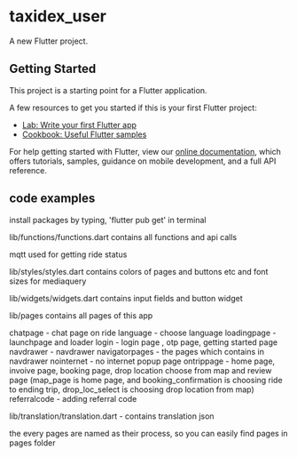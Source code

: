 # taxidex_user

A new Flutter project.

## Getting Started

This project is a starting point for a Flutter application.

A few resources to get you started if this is your first Flutter project:

- [Lab: Write your first Flutter app](https://flutter.dev/docs/get-started/codelab)
- [Cookbook: Useful Flutter samples](https://flutter.dev/docs/cookbook)

For help getting started with Flutter, view our
[online documentation](https://flutter.dev/docs), which offers tutorials,
samples, guidance on mobile development, and a full API reference.

## code examples

install packages by typing, 'flutter pub get' in terminal

lib/functions/functions.dart contains all functions and api calls

mqtt used for getting ride status

lib/styles/styles.dart contains colors of pages and buttons etc and font sizes for mediaquery

lib/widgets/widgets.dart contains input fields and button widget

lib/pages contains all pages of this app
  
   chatpage - chat page on ride
   language - choose language
   loadingpage - launchpage and loader 
   login - login page , otp page, getting started page
   navdrawer - navdrawer
   navigatorpages - the pages which contains in navdrawer
   nointernet - no internet popup page
   ontrippage - home page, invoive page, booking page, drop location choose from map and review page (map_page is home page,  and booking_confirmation is choosing ride to ending trip, drop_loc_select is choosing drop location from map)
   referralcode - adding referral code

lib/translation/translation.dart - contains translation json
   
the every pages are named as their process, so you can easily find pages in pages folder

